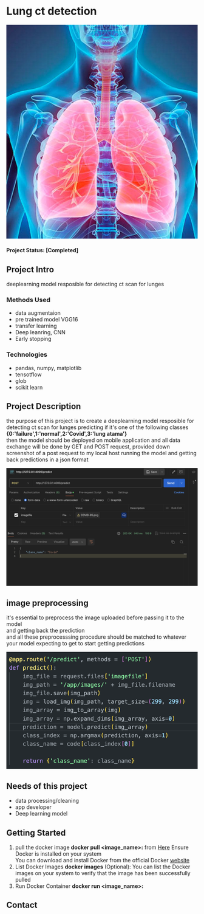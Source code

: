 # Lung ct detection 
![](images/lungs-intro-photo.jpg)

#### Project Status: [Completed]

## Project Intro
deeplearning model resposible for detecting ct scan for lunges 

### Methods Used
* data augmentaion
* pre trained model VGG16
* transfer learning
* Deep leanring, CNN
* Early stopping
  
### Technologies
* pandas, numpy, matplotlib
* tensotflow
* glob
* scikit learn 

## Project Description
the purpose of this project is to create a deeplearning model resposible for detecting ct scan for lunges predicting if it's one of the following classes 
**{0:'failure',1:'normal',2:'Covid',3:'lung atama'}**<br>
then the model should be deployed on mobile application and all data exchange will be done by GET and POST request, provided down screenshot of a post request to my local host running the model and getting back predictions in a json format 

![postman](images/postman.jpg)

## image preprocessing


it's essential to preprocess the image uploaded before passing it to the model <br>
and getting back the prediction<br>
and all these preprocesssing procedure should be matched to whatever your model expecting to get to start getting predictions

![pre rpocessing](images/preprocessing.jpg)




## Needs of this project

- data processing/cleaning
- app developer
- Deep learning model



## Getting Started

1. pull the docker image **docker pull <image_name>:<tag>** from [Here](https://hub.docker.com/repository/docker/omar88/docker_app/tags) Ensure Docker is installed on your system <br>You can download and install Docker from the official Docker [website](https://www.docker.com/get-started)
2. List Docker Images **docker images** (Optional): You can list the Docker images on your system to verify that the image has been successfully pulled
3. Run Docker Container **docker run <options> <image_name>:<tag>**


## Contact
[linkedin]:(https://www.linkedin.com/in/omar-magdy-197a88215/)

